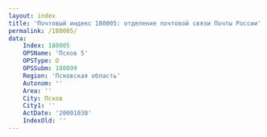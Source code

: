 ```yaml
---
layout: index
title: 'Почтовый индекс 180005: отделение почтовой связи Почты России'
permalink: /180005/
data:
    Index: 180005
    OPSName: 'Псков 5'
    OPSType: О
    OPSSubm: 180099
    Region: 'Псковская область'
    Autonom: ''
    Area: ''
    City: Псков
    City1: ''
    ActDate: '20001030'
    IndexOld: ''
---
```

